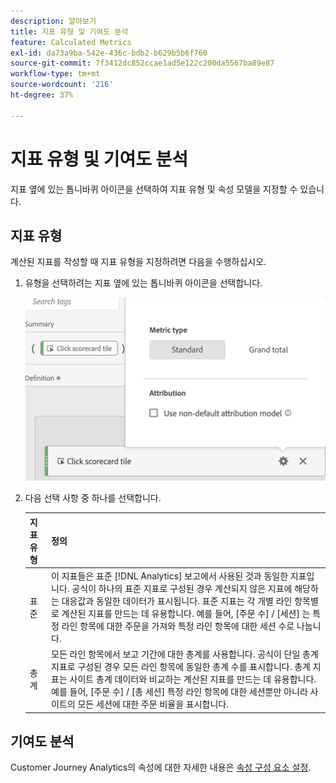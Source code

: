 ```yaml
---
description: 알아보기
title: 지표 유형 및 기여도 분석
feature: Calculated Metrics
exl-id: da73a9ba-542e-436c-bdb2-b629b5b6f760
source-git-commit: 7f3412dc852ccae1ad5e122c200da5567ba89e87
workflow-type: tm+mt
source-wordcount: '216'
ht-degree: 37%

---
```


# 지표 유형 및 기여도 분석

지표 옆에 있는 톱니바퀴 아이콘을 선택하여 지표 유형 및 속성 모델을 지정할 수 있습니다.

## 지표 유형

계산된 지표를 작성할 때 지표 유형을 지정하려면 다음을 수행하십시오.

1. 유형을 선택하려는 지표 옆에 있는 톱니바퀴 아이콘을 선택합니다.

   ![](assets/cm_type_alloc.png)

1. 다음 선택 사항 중 하나를 선택합니다.

   | 지표 유형 | 정의 |
   |---|---|
   | 표준 | 이 지표들은 표준 [!DNL Analytics] 보고에서 사용된 것과 동일한 지표입니다. 공식이 하나의 표준 지표로 구성된 경우 계산되지 않은 지표에 해당하는 대응값과 동일한 데이터가 표시됩니다. 표준 지표는 각 개별 라인 항목별로 계산된 지표를 만드는 데 유용합니다. 예를 들어, [주문 수] / [세션] 는 특정 라인 항목에 대한 주문을 가져와 특정 라인 항목에 대한 세션 수로 나눕니다. |
   | 총계 | 모든 라인 항목에서 보고 기간에 대한 총계를 사용합니다. 공식이 단일 총계 지표로 구성된 경우 모든 라인 항목에 동일한 총계 수를 표시합니다. 총계 지표는 사이트 총계 데이터와 비교하는 계산된 지표를 만드는 데 유용합니다. 예를 들어, [주문 수] / [총 세션] 특정 라인 항목에 대한 세션뿐만 아니라 사이트의 모든 세션에 대한 주문 비율을 표시합니다. |

## 기여도 분석

Customer Journey Analytics의 속성에 대한 자세한 내용은 [속성 구성 요소 설정](/help/data-views/component-settings/attribution.md).
